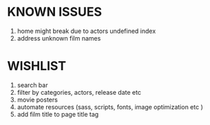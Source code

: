 # KNOWN ISSUES
1. home might break due to actors undefined index
2. address unknown film names

# WISHLIST
1. search bar
2. filter by categories, actors, release date etc
3. movie posters
4. automate resources (sass, scripts, fonts, image optimization etc )
5. add film title to page title tag
